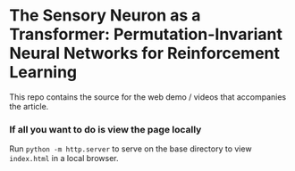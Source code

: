 # The Sensory Neuron as a Transformer: Permutation-Invariant Neural Networks for Reinforcement Learning

This repo contains the source for the web demo / videos that accompanies the article.

### If all you want to do is view the page locally

Run `python -m http.server` to serve on the base directory to view `index.html` in a local browser.
